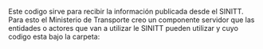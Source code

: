 Este codigo sirve para recibir la información publicada desde el SINITT. Para esto el Ministerio de Transporte creo un componente servidor que 
las entidades o actores que van a utilizar le SINITT pueden utilizar y cuyo codigo esta bajo la carpeta: 
